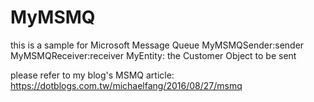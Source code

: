 # MyMSMQ
this is a sample for Microsoft Message Queue
MyMSMQSender:sender
MyMSMQReceiver:receiver
MyEntity: the Customer Object to be sent

please refer to my blog's MSMQ article:
https://dotblogs.com.tw/michaelfang/2016/08/27/msmq
